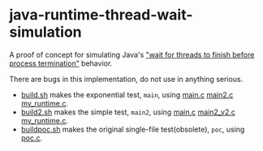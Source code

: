 # java-runtime-thread-wait-simulation
A proof of concept for simulating Java's ["wait for threads to finish before process termination"](Example.java) behavior.


There are bugs in this implementation, do not use in anything serious.

- [build.sh](build.sh) makes the exponential test, `main`, using [main.c](main.c) [main2.c](main2.c) [my_runtime.c](my_runtime.c).
- [build2.sh](build2.sh) makes the simple test, `main2`, using [main.c](main.c) [main2_v2.c](main2_v2.c) [my_runtime.c](my_runtime.c).
- [buildpoc.sh](buildpoc.sh) makes the original single-file test(obsolete), `poc`, using [poc.c](poc.c).
